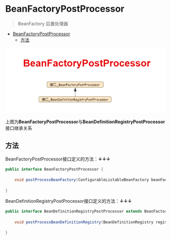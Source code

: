 # BeanFactoryPostProcessor

> BeanFactory 后置处理器

<!-- TOC -->

- [BeanFactoryPostProcessor](#beanfactorypostprocessor)
  - [方法](#%E6%96%B9%E6%B3%95)

<!-- /TOC -->


![ae](../../../img/spring/BeanFactoryPostProcessor.png)

上图为**BeanFactoryPostProcessor**与**BeanDefinitionRegistryPostProcessor**接口继承关系

## 方法

BeanFactoryPostProcessor接口定义的方法：**↓↓↓**

```java 
public interface BeanFactoryPostProcessor {

	void postProcessBeanFactory(ConfigurableListableBeanFactory beanFactory) throws BeansException;

}
```

BeanDefinitionRegistryPostProcessor接口定义的方法：**↓↓↓**

``` java
public interface BeanDefinitionRegistryPostProcessor extends BeanFactoryPostProcessor {
    
	void postProcessBeanDefinitionRegistry(BeanDefinitionRegistry registry) throws BeansException;

}
```





